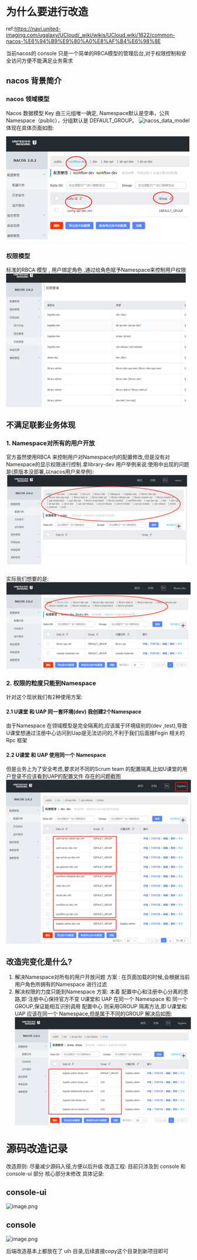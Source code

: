 

# 为什么要进行改造

ref:https://navi.united-imaging.com/ugalaxy/UCloud/_wiki/wikis/UCloud.wiki/1622/common-nacos-%E6%94%B9%E9%80%A0%E8%AF%B4%E6%98%8E

当前nacos的 console 只是一个简单的RBCA模型的管理后台,对于权限控制和安全访问方便不能满足业务需求

## nacos 背景简介

### nacos 领域模型

Nacos 数据模型 Key 由三元组唯一确定, Namespace默认是空串，公共Namespace（public），分组默认是 DEFAULT_GROUP。
![nacos_data_model](https://cdn.nlark.com/yuque/0/2019/jpeg/338441/1561217857314-95ab332c-acfb-40b2-957a-aae26c2b5d71.jpeg)
体现在具体页面如图:

![image-20221102100601146](uih-nacos.assets/image-20221102100601146.png)

### 权限模型

标准的RBCA 模型 , 用户绑定角色 ,通过给角色赋予Namespace来控制用户权限
![image-20221102100740002](uih-nacos.assets/image-20221102100740002.png)

## 不满足联影业务体现

### 1. Namespace对所有的用户开放

官方虽然使用RBCA 来控制用户对Namespace内的配置修改,但是没有对Namespace的显示权限进行控制.拿library-dev 用户举例来说:使用中出现的问题是(原版本没部署,以nacos用户来举例):
![image-20221102100814456](uih-nacos.assets/image-20221102100814456.png)

实际我们想要的是:
![image-20221102100841269](uih-nacos.assets/image-20221102100841269.png)

### 2. 权限的粒度只能到Namespace

针对这个现状我们有2种使用方案:

#### 2.1 U课堂 和 UAP 同一套环境(dev) 我创建2个Namespace

由于Namespace 在领域模型是完全隔离的,应该属于环境级别的(dev ,test),导致U课堂想通过注册中心访问到Uap是无法访问的,不利于我们后面接Fegin 相关的Rpc 框架

#### 2.2 U课堂 和 UAP 使用同一个 Namespace

但是业务上为了安全考虑,要求对不同的Scrum team 的配置隔离,比如U课堂的用户登录不应该看到UAP的配置文件
存在的问题截图
![image-20221102100914247](uih-nacos.assets/image-20221102100914247.png)

## 改造完变化是什么?

1. 解决Namespace对所有的用户开放问题
   方案 : 在页面加载的时候,会根据当前用户角色所拥有的Namespace 进行过滤
2. 解决权限的力度只能到Namespace
   方案: 本着 配置中心和注册中心分离的思路,即 注册中心保持官方不变 U课堂和 UAP 在同一个 Namespace 和 同一个 GROUP,保证能相互识别调用
   配置中心 则采用GROUP 隔离方法,即 U课堂和 UAP 应该在同一个 Namespace,但是属于不同的GROUP
   解决后如图:
   ![image-20221102100945586](uih-nacos.assets/image-20221102100945586.png)

# 源码改造记录

改造原则: 尽量减少源码入侵,方便以后升级
改造工程: 目前只涉及到 console 和 console-ui 部分 核心部分未修改
具体记录:

## console-ui

![image.png](https://navi.united-imaging.com/ugalaxy/b7a8ee72-c9aa-4962-91e2-48bcf3f4f10f/_apis/git/repositories/d9d1d5a9-4794-4e6b-b629-154a88520079/Items?path=%2F.attachments%2Fimage-638cf0da-553f-4ffc-89e2-6b0a617168a2.png&download=false&resolveLfs=true&%24format=octetStream&api-version=5.0-preview.1&sanitize=true&versionDescriptor.version=wikiMaster)

## console

![image.png](https://navi.united-imaging.com/ugalaxy/b7a8ee72-c9aa-4962-91e2-48bcf3f4f10f/_apis/git/repositories/d9d1d5a9-4794-4e6b-b629-154a88520079/Items?path=%2F.attachments%2Fimage-f23bd982-016e-446d-947d-5510c4b0096f.png&download=false&resolveLfs=true&%24format=octetStream&api-version=5.0-preview.1&sanitize=true&versionDescriptor.version=wikiMaster)

后端改造基本上都放在了 uih 目录,后续直接copy这个目录到新项目即可